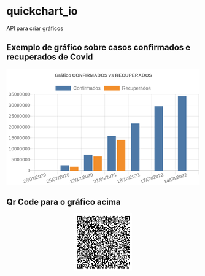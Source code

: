 # quickchart_io
API para criar gráficos 

## Exemplo de gráfico sobre casos confirmados e recuperados de Covid
![](./First_Graphic.png)

## Qr Code para o gráfico acima
<p align="center"> <img src="./qr-code.png"/> </p>

